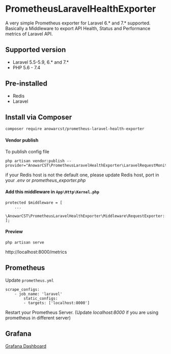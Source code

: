 # PrometheusLaravelHealthExporter

A very simple Prometheus exporter for Laravel 6.* and 7.* supported. Basically a Middleware to export API Health, Status and Performance metrics of Laravel API.

## Supported version
- Laravel 5.5-5.9, 6.* and 7.*
- PHP 5.6 - 7.4

## Pre-installed
- Redis
- Laravel

## Install via Composer
    composer require anowarcst/prometheus-laravel-health-exporter

#### Vendor publish 
To publish config file

    php artisan vendor:publish --provider="AnowarCST\PrometheusLaravelHealthExporter\LaravelRequestMonitoringServiceProvider"

if your Redis host is not the default one, please update Redis host, port in your *.env* or *prometheus_exporter.php*

#### Add this middleware in `App\Http\Kernel.php`


    protected $middleware = [
        ...
        \AnowarCST\PrometheusLaravelHealthExporter\Middleware\RequestExporter::class,
    ];


#### Preview

    php artisan serve

http://localhost:8000/metrics

## Prometheus
Update `prometheus.yml`

    scrape_configs:
        - job_name: 'laravel'
            static_configs:
            - targets: ['localhost:8000']

Restart your Prometheus Server. (Update *localhost:8000* if you are using prometheus in different server)

## Grafana

[Grafana Dashboard](https://grafana.com/grafana/dashboards)

